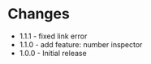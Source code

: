 # Changes

 * 1.1.1 - fixed link error
 * 1.1.0 - add feature: number inspector 
 * 1.0.0 - Initial release
